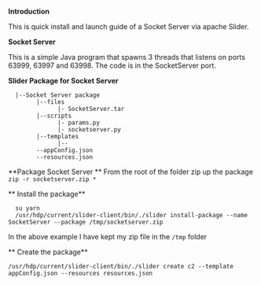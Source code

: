 **Introduction**

This is quick install and launch guide of a Socket Server via apache Slider.

**Socket Server**


This is a simple Java program that spawns 3 threads that listens on ports 63999, 63997 and 63998. The code is in the SocketServer port.

**Slider Package for Socket Server**

      |--Socket Server package
            |--files
                  |- SocketServer.tar
            |--scripts
                  |- params.py
                  |- socketserver.py
            |--templates
                  |-- 
            --appConfig.json
            --resources.json
   
**Package Socket Server **
From the root of the folder zip up the package
``
zip -r socketserver.zip *
``

** Install the package**

      su yarn
      /usr/hdp/current/slider-client/bin/./slider install-package --name SocketServer --package /tmp/socketserver.zip
      
In the above example I have kept my zip file in the `/tmp` folder

** Create the package**
      
``/usr/hdp/current/slider-client/bin/./slider create c2 --template appConfig.json --resources resources.json``
      
      

